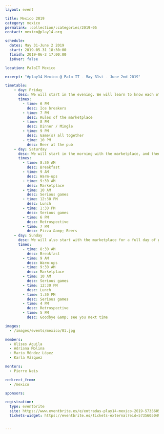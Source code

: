 ```yaml
---
layout: event

title: Mexico 2019
category: mexico
permalink: :collection/:categories/2019-05
contact: mexico@play14.org

schedule:
  dates: May 31-June 2 2019
  start: 2019-05-31 18:30:00
  finish: 2019-06-2 17:00:00
  isOver: false

location: PaloIT Mexico

excerpt: "#play14 Mexico @ Palo IT - May 31st - June 2nd 2019"

timetable:
    - day: Friday
      desc: We will start in the evening. We will learn to know each other and share a nice dinner all together.
      times:
        - time: 6 PM
          desc: Ice breakers
        - time: 7 PM
          desc: Rules of the marketplace
        - time: 8 PM
          desc: Dinner / Mingle
        - time: 9 PM
          desc: Game(s) all together
        - time: 10 PM
          desc: Beer at the pub
    - day: Saturday
      desc: We will start in the morning with the marketplace, and then we will play games all day long.
      times:
        - time: 8:30 AM
          desc: Breakfast
        - time: 9 AM
          desc: Warm-ups
        - time: 9:30 AM
          desc: Marketplace
        - time: 10 AM
          desc: Serious games
        - time: 12:30 PM
          desc: Lunch
        - time: 1:30 PM
          desc: Serious games
        - time: 6 PM
          desc: Retrospective
        - time: 7 PM
          desc: Pizza &amp; Beers
    - day: Sunday
      desc: We will also start with the marketplace for a full day of games. Whoever needs to catch a plane can leave earlier.
      times:
        - time: 8:30 AM
          desc: Breakfast
        - time: 9 AM
          desc: Warm-ups
        - time: 9:30 AM
          desc: Marketplace
        - time: 10 AM
          desc: Serious games
        - time: 12:30 PM
          desc: Lunch
        - time: 1:30 PM
          desc: Serious games
        - time: 4 PM
          desc: Retrospective
        - time: 5 PM
          desc: Goodbye &amp; see you next time

images:
  - /images/events/mexico/01.jpg

members:
  - Ulises Aguila
  - Adriana Molina
  - Mario Méndez López
  - Karla Vázquez

mentors:
  - Pierre Neis

redirect_from:
  - /mexico

sponsors:

registration: 
  type: eventbrite
  site: https://www.eventbrite.es/e/entradas-play14-mexico-2019-57356050491
  tickets-widget: https://eventbrite.es/tickets-external?eid=57356050491&ref=etckt


---
```

